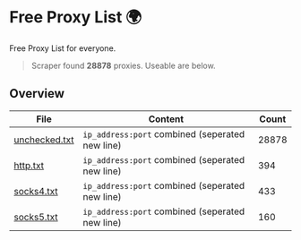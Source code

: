 
# Free Proxy List 🌍

Free Proxy List for everyone.
> Scraper found **28878** proxies. Useable are below.

## Overview

|File|Content|Count|
|----|-------|-----|
|[unchecked.txt](https://raw.githubusercontent.com/yemixzy/proxy-list/main/proxies/unchecked.txt)|`ip_address:port` combined (seperated new line)|28878|
|[http.txt](https://raw.githubusercontent.com/yemixzy/proxy-list/main/proxies/http.txt)|`ip_address:port` combined (seperated new line)|394|
|[socks4.txt](https://raw.githubusercontent.com/yemixzy/proxy-list/main/proxies/socks4.txt)|`ip_address:port` combined (seperated new line)|433|
|[socks5.txt](https://raw.githubusercontent.com/yemixzy/proxy-list/main/proxies/socks5.txt)|`ip_address:port` combined (seperated new line)|160|

